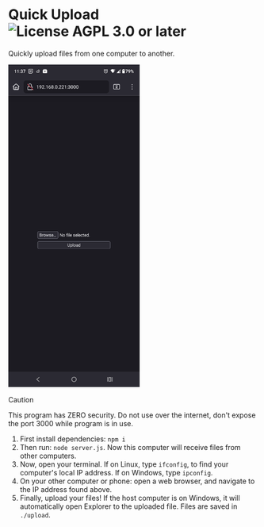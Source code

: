 # Quick Upload ![License AGPL 3.0 or later](https://img.shields.io/github/license/NicholasDJM/Quick-Upload)

Quickly upload files from one computer to another.

<picture>
	<img src="./screenshotMobile.png" alt="Screen shot of the program on a phone." height="650"/>
</picture>


> [!CAUTION]
> This program has ZERO security. Do not use over the internet, don't expose the port 3000 while program is in use.

1. First install dependencies: `npm i`
2. Then run: `node server.js`. Now this computer will receive files from other computers.
3. Now, open your terminal. If on Linux, type `ifconfig`, to find your computer's local IP address. If on Windows, type `ipconfig`.
4. On your other computer or phone: open a web browser, and navigate to the IP address found above.
5. Finally, upload your files! If the host computer is on Windows, it will automatically open Explorer to the uploaded file. Files are saved in `./upload`.
